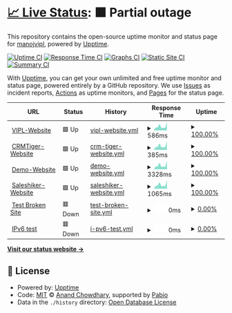 # [📈 Live Status](https://upptime.varianceinfotech.com): <!--live status--> **🟧 Partial outage**

This repository contains the open-source uptime monitor and status page for [manojvipl](https://upptime.varianceinfotech.com), powered by [Upptime](https://github.com/upptime/upptime).

[![Uptime CI](https://github.com/manojvipl/upptime/workflows/Uptime%20CI/badge.svg)](https://github.com/manojvipl/upptime/actions?query=workflow%3A%22Uptime+CI%22)
[![Response Time CI](https://github.com/manojvipl/upptime/workflows/Response%20Time%20CI/badge.svg)](https://github.com/manojvipl/upptime/actions?query=workflow%3A%22Response+Time+CI%22)
[![Graphs CI](https://github.com/manojvipl/upptime/workflows/Graphs%20CI/badge.svg)](https://github.com/manojvipl/upptime/actions?query=workflow%3A%22Graphs+CI%22)
[![Static Site CI](https://github.com/manojvipl/upptime/workflows/Static%20Site%20CI/badge.svg)](https://github.com/manojvipl/upptime/actions?query=workflow%3A%22Static+Site+CI%22)
[![Summary CI](https://github.com/manojvipl/upptime/workflows/Summary%20CI/badge.svg)](https://github.com/manojvipl/upptime/actions?query=workflow%3A%22Summary+CI%22)

With [Upptime](https://upptime.js.org), you can get your own unlimited and free uptime monitor and status page, powered entirely by a GitHub repository. We use [Issues](https://github.com/manojvipl/upptime/issues) as incident reports, [Actions](https://github.com/manojvipl/upptime/actions) as uptime monitors, and [Pages](https://upptime.varianceinfotech.com) for the status page.

<!--start: status pages-->
<!-- This summary is generated by Upptime (https://github.com/upptime/upptime) -->
<!-- Do not edit this manually, your changes will be overwritten -->
<!-- prettier-ignore -->
| URL | Status | History | Response Time | Uptime |
| --- | ------ | ------- | ------------- | ------ |
| <img alt="" src="https://icons.duckduckgo.com/ip3/varianceinfotech.com.ico" height="13"> [VIPL-Website](https://varianceinfotech.com) | 🟩 Up | [vipl-website.yml](https://github.com/manojpvipl/upptime/commits/HEAD/history/vipl-website.yml) | <details><summary><img alt="Response time graph" src="./graphs/vipl-website/response-time-week.png" height="20"> 586ms</summary><br><a href="https://upptime.varianceinfotech.com/history/vipl-website"><img alt="Response time 608" src="https://img.shields.io/endpoint?url=https%3A%2F%2Fraw.githubusercontent.com%2Fmanojpvipl%2Fupptime%2FHEAD%2Fapi%2Fvipl-website%2Fresponse-time.json"></a><br><a href="https://upptime.varianceinfotech.com/history/vipl-website"><img alt="24-hour response time 519" src="https://img.shields.io/endpoint?url=https%3A%2F%2Fraw.githubusercontent.com%2Fmanojpvipl%2Fupptime%2FHEAD%2Fapi%2Fvipl-website%2Fresponse-time-day.json"></a><br><a href="https://upptime.varianceinfotech.com/history/vipl-website"><img alt="7-day response time 586" src="https://img.shields.io/endpoint?url=https%3A%2F%2Fraw.githubusercontent.com%2Fmanojpvipl%2Fupptime%2FHEAD%2Fapi%2Fvipl-website%2Fresponse-time-week.json"></a><br><a href="https://upptime.varianceinfotech.com/history/vipl-website"><img alt="30-day response time 608" src="https://img.shields.io/endpoint?url=https%3A%2F%2Fraw.githubusercontent.com%2Fmanojpvipl%2Fupptime%2FHEAD%2Fapi%2Fvipl-website%2Fresponse-time-month.json"></a><br><a href="https://upptime.varianceinfotech.com/history/vipl-website"><img alt="1-year response time 608" src="https://img.shields.io/endpoint?url=https%3A%2F%2Fraw.githubusercontent.com%2Fmanojpvipl%2Fupptime%2FHEAD%2Fapi%2Fvipl-website%2Fresponse-time-year.json"></a></details> | <details><summary><a href="https://upptime.varianceinfotech.com/history/vipl-website">100.00%</a></summary><a href="https://upptime.varianceinfotech.com/history/vipl-website"><img alt="All-time uptime 99.68%" src="https://img.shields.io/endpoint?url=https%3A%2F%2Fraw.githubusercontent.com%2Fmanojpvipl%2Fupptime%2FHEAD%2Fapi%2Fvipl-website%2Fuptime.json"></a><br><a href="https://upptime.varianceinfotech.com/history/vipl-website"><img alt="24-hour uptime 100.00%" src="https://img.shields.io/endpoint?url=https%3A%2F%2Fraw.githubusercontent.com%2Fmanojpvipl%2Fupptime%2FHEAD%2Fapi%2Fvipl-website%2Fuptime-day.json"></a><br><a href="https://upptime.varianceinfotech.com/history/vipl-website"><img alt="7-day uptime 100.00%" src="https://img.shields.io/endpoint?url=https%3A%2F%2Fraw.githubusercontent.com%2Fmanojpvipl%2Fupptime%2FHEAD%2Fapi%2Fvipl-website%2Fuptime-week.json"></a><br><a href="https://upptime.varianceinfotech.com/history/vipl-website"><img alt="30-day uptime 99.68%" src="https://img.shields.io/endpoint?url=https%3A%2F%2Fraw.githubusercontent.com%2Fmanojpvipl%2Fupptime%2FHEAD%2Fapi%2Fvipl-website%2Fuptime-month.json"></a><br><a href="https://upptime.varianceinfotech.com/history/vipl-website"><img alt="1-year uptime 99.68%" src="https://img.shields.io/endpoint?url=https%3A%2F%2Fraw.githubusercontent.com%2Fmanojpvipl%2Fupptime%2FHEAD%2Fapi%2Fvipl-website%2Fuptime-year.json"></a></details>
| <img alt="" src="https://icons.duckduckgo.com/ip3/crmtiger.com.ico" height="13"> [CRMTiger-Website](https://crmtiger.com) | 🟩 Up | [crm-tiger-website.yml](https://github.com/manojpvipl/upptime/commits/HEAD/history/crm-tiger-website.yml) | <details><summary><img alt="Response time graph" src="./graphs/crm-tiger-website/response-time-week.png" height="20"> 385ms</summary><br><a href="https://upptime.varianceinfotech.com/history/crm-tiger-website"><img alt="Response time 731" src="https://img.shields.io/endpoint?url=https%3A%2F%2Fraw.githubusercontent.com%2Fmanojpvipl%2Fupptime%2FHEAD%2Fapi%2Fcrm-tiger-website%2Fresponse-time.json"></a><br><a href="https://upptime.varianceinfotech.com/history/crm-tiger-website"><img alt="24-hour response time 359" src="https://img.shields.io/endpoint?url=https%3A%2F%2Fraw.githubusercontent.com%2Fmanojpvipl%2Fupptime%2FHEAD%2Fapi%2Fcrm-tiger-website%2Fresponse-time-day.json"></a><br><a href="https://upptime.varianceinfotech.com/history/crm-tiger-website"><img alt="7-day response time 385" src="https://img.shields.io/endpoint?url=https%3A%2F%2Fraw.githubusercontent.com%2Fmanojpvipl%2Fupptime%2FHEAD%2Fapi%2Fcrm-tiger-website%2Fresponse-time-week.json"></a><br><a href="https://upptime.varianceinfotech.com/history/crm-tiger-website"><img alt="30-day response time 731" src="https://img.shields.io/endpoint?url=https%3A%2F%2Fraw.githubusercontent.com%2Fmanojpvipl%2Fupptime%2FHEAD%2Fapi%2Fcrm-tiger-website%2Fresponse-time-month.json"></a><br><a href="https://upptime.varianceinfotech.com/history/crm-tiger-website"><img alt="1-year response time 731" src="https://img.shields.io/endpoint?url=https%3A%2F%2Fraw.githubusercontent.com%2Fmanojpvipl%2Fupptime%2FHEAD%2Fapi%2Fcrm-tiger-website%2Fresponse-time-year.json"></a></details> | <details><summary><a href="https://upptime.varianceinfotech.com/history/crm-tiger-website">100.00%</a></summary><a href="https://upptime.varianceinfotech.com/history/crm-tiger-website"><img alt="All-time uptime 99.69%" src="https://img.shields.io/endpoint?url=https%3A%2F%2Fraw.githubusercontent.com%2Fmanojpvipl%2Fupptime%2FHEAD%2Fapi%2Fcrm-tiger-website%2Fuptime.json"></a><br><a href="https://upptime.varianceinfotech.com/history/crm-tiger-website"><img alt="24-hour uptime 100.00%" src="https://img.shields.io/endpoint?url=https%3A%2F%2Fraw.githubusercontent.com%2Fmanojpvipl%2Fupptime%2FHEAD%2Fapi%2Fcrm-tiger-website%2Fuptime-day.json"></a><br><a href="https://upptime.varianceinfotech.com/history/crm-tiger-website"><img alt="7-day uptime 100.00%" src="https://img.shields.io/endpoint?url=https%3A%2F%2Fraw.githubusercontent.com%2Fmanojpvipl%2Fupptime%2FHEAD%2Fapi%2Fcrm-tiger-website%2Fuptime-week.json"></a><br><a href="https://upptime.varianceinfotech.com/history/crm-tiger-website"><img alt="30-day uptime 99.69%" src="https://img.shields.io/endpoint?url=https%3A%2F%2Fraw.githubusercontent.com%2Fmanojpvipl%2Fupptime%2FHEAD%2Fapi%2Fcrm-tiger-website%2Fuptime-month.json"></a><br><a href="https://upptime.varianceinfotech.com/history/crm-tiger-website"><img alt="1-year uptime 99.69%" src="https://img.shields.io/endpoint?url=https%3A%2F%2Fraw.githubusercontent.com%2Fmanojpvipl%2Fupptime%2FHEAD%2Fapi%2Fcrm-tiger-website%2Fuptime-year.json"></a></details>
| <img alt="" src="https://icons.duckduckgo.com/ip3/realtyshine.com.ico" height="13"> [Demo-Website](https://realtyshine.com) | 🟩 Up | [demo-website.yml](https://github.com/manojpvipl/upptime/commits/HEAD/history/demo-website.yml) | <details><summary><img alt="Response time graph" src="./graphs/demo-website/response-time-week.png" height="20"> 3328ms</summary><br><a href="https://upptime.varianceinfotech.com/history/demo-website"><img alt="Response time 2339" src="https://img.shields.io/endpoint?url=https%3A%2F%2Fraw.githubusercontent.com%2Fmanojpvipl%2Fupptime%2FHEAD%2Fapi%2Fdemo-website%2Fresponse-time.json"></a><br><a href="https://upptime.varianceinfotech.com/history/demo-website"><img alt="24-hour response time 3203" src="https://img.shields.io/endpoint?url=https%3A%2F%2Fraw.githubusercontent.com%2Fmanojpvipl%2Fupptime%2FHEAD%2Fapi%2Fdemo-website%2Fresponse-time-day.json"></a><br><a href="https://upptime.varianceinfotech.com/history/demo-website"><img alt="7-day response time 3328" src="https://img.shields.io/endpoint?url=https%3A%2F%2Fraw.githubusercontent.com%2Fmanojpvipl%2Fupptime%2FHEAD%2Fapi%2Fdemo-website%2Fresponse-time-week.json"></a><br><a href="https://upptime.varianceinfotech.com/history/demo-website"><img alt="30-day response time 2339" src="https://img.shields.io/endpoint?url=https%3A%2F%2Fraw.githubusercontent.com%2Fmanojpvipl%2Fupptime%2FHEAD%2Fapi%2Fdemo-website%2Fresponse-time-month.json"></a><br><a href="https://upptime.varianceinfotech.com/history/demo-website"><img alt="1-year response time 2339" src="https://img.shields.io/endpoint?url=https%3A%2F%2Fraw.githubusercontent.com%2Fmanojpvipl%2Fupptime%2FHEAD%2Fapi%2Fdemo-website%2Fresponse-time-year.json"></a></details> | <details><summary><a href="https://upptime.varianceinfotech.com/history/demo-website">100.00%</a></summary><a href="https://upptime.varianceinfotech.com/history/demo-website"><img alt="All-time uptime 99.78%" src="https://img.shields.io/endpoint?url=https%3A%2F%2Fraw.githubusercontent.com%2Fmanojpvipl%2Fupptime%2FHEAD%2Fapi%2Fdemo-website%2Fuptime.json"></a><br><a href="https://upptime.varianceinfotech.com/history/demo-website"><img alt="24-hour uptime 100.00%" src="https://img.shields.io/endpoint?url=https%3A%2F%2Fraw.githubusercontent.com%2Fmanojpvipl%2Fupptime%2FHEAD%2Fapi%2Fdemo-website%2Fuptime-day.json"></a><br><a href="https://upptime.varianceinfotech.com/history/demo-website"><img alt="7-day uptime 100.00%" src="https://img.shields.io/endpoint?url=https%3A%2F%2Fraw.githubusercontent.com%2Fmanojpvipl%2Fupptime%2FHEAD%2Fapi%2Fdemo-website%2Fuptime-week.json"></a><br><a href="https://upptime.varianceinfotech.com/history/demo-website"><img alt="30-day uptime 99.78%" src="https://img.shields.io/endpoint?url=https%3A%2F%2Fraw.githubusercontent.com%2Fmanojpvipl%2Fupptime%2FHEAD%2Fapi%2Fdemo-website%2Fuptime-month.json"></a><br><a href="https://upptime.varianceinfotech.com/history/demo-website"><img alt="1-year uptime 99.78%" src="https://img.shields.io/endpoint?url=https%3A%2F%2Fraw.githubusercontent.com%2Fmanojpvipl%2Fupptime%2FHEAD%2Fapi%2Fdemo-website%2Fuptime-year.json"></a></details>
| <img alt="" src="https://icons.duckduckgo.com/ip3/saleshiker.com.ico" height="13"> [Saleshiker-Website](https://saleshiker.com) | 🟩 Up | [saleshiker-website.yml](https://github.com/manojpvipl/upptime/commits/HEAD/history/saleshiker-website.yml) | <details><summary><img alt="Response time graph" src="./graphs/saleshiker-website/response-time-week.png" height="20"> 1065ms</summary><br><a href="https://upptime.varianceinfotech.com/history/saleshiker-website"><img alt="Response time 1012" src="https://img.shields.io/endpoint?url=https%3A%2F%2Fraw.githubusercontent.com%2Fmanojpvipl%2Fupptime%2FHEAD%2Fapi%2Fsaleshiker-website%2Fresponse-time.json"></a><br><a href="https://upptime.varianceinfotech.com/history/saleshiker-website"><img alt="24-hour response time 1638" src="https://img.shields.io/endpoint?url=https%3A%2F%2Fraw.githubusercontent.com%2Fmanojpvipl%2Fupptime%2FHEAD%2Fapi%2Fsaleshiker-website%2Fresponse-time-day.json"></a><br><a href="https://upptime.varianceinfotech.com/history/saleshiker-website"><img alt="7-day response time 1065" src="https://img.shields.io/endpoint?url=https%3A%2F%2Fraw.githubusercontent.com%2Fmanojpvipl%2Fupptime%2FHEAD%2Fapi%2Fsaleshiker-website%2Fresponse-time-week.json"></a><br><a href="https://upptime.varianceinfotech.com/history/saleshiker-website"><img alt="30-day response time 1012" src="https://img.shields.io/endpoint?url=https%3A%2F%2Fraw.githubusercontent.com%2Fmanojpvipl%2Fupptime%2FHEAD%2Fapi%2Fsaleshiker-website%2Fresponse-time-month.json"></a><br><a href="https://upptime.varianceinfotech.com/history/saleshiker-website"><img alt="1-year response time 1012" src="https://img.shields.io/endpoint?url=https%3A%2F%2Fraw.githubusercontent.com%2Fmanojpvipl%2Fupptime%2FHEAD%2Fapi%2Fsaleshiker-website%2Fresponse-time-year.json"></a></details> | <details><summary><a href="https://upptime.varianceinfotech.com/history/saleshiker-website">100.00%</a></summary><a href="https://upptime.varianceinfotech.com/history/saleshiker-website"><img alt="All-time uptime 100.00%" src="https://img.shields.io/endpoint?url=https%3A%2F%2Fraw.githubusercontent.com%2Fmanojpvipl%2Fupptime%2FHEAD%2Fapi%2Fsaleshiker-website%2Fuptime.json"></a><br><a href="https://upptime.varianceinfotech.com/history/saleshiker-website"><img alt="24-hour uptime 100.00%" src="https://img.shields.io/endpoint?url=https%3A%2F%2Fraw.githubusercontent.com%2Fmanojpvipl%2Fupptime%2FHEAD%2Fapi%2Fsaleshiker-website%2Fuptime-day.json"></a><br><a href="https://upptime.varianceinfotech.com/history/saleshiker-website"><img alt="7-day uptime 100.00%" src="https://img.shields.io/endpoint?url=https%3A%2F%2Fraw.githubusercontent.com%2Fmanojpvipl%2Fupptime%2FHEAD%2Fapi%2Fsaleshiker-website%2Fuptime-week.json"></a><br><a href="https://upptime.varianceinfotech.com/history/saleshiker-website"><img alt="30-day uptime 100.00%" src="https://img.shields.io/endpoint?url=https%3A%2F%2Fraw.githubusercontent.com%2Fmanojpvipl%2Fupptime%2FHEAD%2Fapi%2Fsaleshiker-website%2Fuptime-month.json"></a><br><a href="https://upptime.varianceinfotech.com/history/saleshiker-website"><img alt="1-year uptime 100.00%" src="https://img.shields.io/endpoint?url=https%3A%2F%2Fraw.githubusercontent.com%2Fmanojpvipl%2Fupptime%2FHEAD%2Fapi%2Fsaleshiker-website%2Fuptime-year.json"></a></details>
| <img alt="" src="https://icons.duckduckgo.com/ip3/thissitedoesnotexist.koj.co.ico" height="13"> [Test Broken Site](https://thissitedoesnotexist.koj.co) | 🟥 Down | [test-broken-site.yml](https://github.com/manojpvipl/upptime/commits/HEAD/history/test-broken-site.yml) | <details><summary><img alt="Response time graph" src="./graphs/test-broken-site/response-time-week.png" height="20"> 0ms</summary><br><a href="https://upptime.varianceinfotech.com/history/test-broken-site"><img alt="Response time 0" src="https://img.shields.io/endpoint?url=https%3A%2F%2Fraw.githubusercontent.com%2Fmanojpvipl%2Fupptime%2FHEAD%2Fapi%2Ftest-broken-site%2Fresponse-time.json"></a><br><a href="https://upptime.varianceinfotech.com/history/test-broken-site"><img alt="24-hour response time 0" src="https://img.shields.io/endpoint?url=https%3A%2F%2Fraw.githubusercontent.com%2Fmanojpvipl%2Fupptime%2FHEAD%2Fapi%2Ftest-broken-site%2Fresponse-time-day.json"></a><br><a href="https://upptime.varianceinfotech.com/history/test-broken-site"><img alt="7-day response time 0" src="https://img.shields.io/endpoint?url=https%3A%2F%2Fraw.githubusercontent.com%2Fmanojpvipl%2Fupptime%2FHEAD%2Fapi%2Ftest-broken-site%2Fresponse-time-week.json"></a><br><a href="https://upptime.varianceinfotech.com/history/test-broken-site"><img alt="30-day response time 0" src="https://img.shields.io/endpoint?url=https%3A%2F%2Fraw.githubusercontent.com%2Fmanojpvipl%2Fupptime%2FHEAD%2Fapi%2Ftest-broken-site%2Fresponse-time-month.json"></a><br><a href="https://upptime.varianceinfotech.com/history/test-broken-site"><img alt="1-year response time 0" src="https://img.shields.io/endpoint?url=https%3A%2F%2Fraw.githubusercontent.com%2Fmanojpvipl%2Fupptime%2FHEAD%2Fapi%2Ftest-broken-site%2Fresponse-time-year.json"></a></details> | <details><summary><a href="https://upptime.varianceinfotech.com/history/test-broken-site">0.00%</a></summary><a href="https://upptime.varianceinfotech.com/history/test-broken-site"><img alt="All-time uptime 0.00%" src="https://img.shields.io/endpoint?url=https%3A%2F%2Fraw.githubusercontent.com%2Fmanojpvipl%2Fupptime%2FHEAD%2Fapi%2Ftest-broken-site%2Fuptime.json"></a><br><a href="https://upptime.varianceinfotech.com/history/test-broken-site"><img alt="24-hour uptime 0.00%" src="https://img.shields.io/endpoint?url=https%3A%2F%2Fraw.githubusercontent.com%2Fmanojpvipl%2Fupptime%2FHEAD%2Fapi%2Ftest-broken-site%2Fuptime-day.json"></a><br><a href="https://upptime.varianceinfotech.com/history/test-broken-site"><img alt="7-day uptime 0.00%" src="https://img.shields.io/endpoint?url=https%3A%2F%2Fraw.githubusercontent.com%2Fmanojpvipl%2Fupptime%2FHEAD%2Fapi%2Ftest-broken-site%2Fuptime-week.json"></a><br><a href="https://upptime.varianceinfotech.com/history/test-broken-site"><img alt="30-day uptime 0.00%" src="https://img.shields.io/endpoint?url=https%3A%2F%2Fraw.githubusercontent.com%2Fmanojpvipl%2Fupptime%2FHEAD%2Fapi%2Ftest-broken-site%2Fuptime-month.json"></a><br><a href="https://upptime.varianceinfotech.com/history/test-broken-site"><img alt="1-year uptime 0.00%" src="https://img.shields.io/endpoint?url=https%3A%2F%2Fraw.githubusercontent.com%2Fmanojpvipl%2Fupptime%2FHEAD%2Fapi%2Ftest-broken-site%2Fuptime-year.json"></a></details>
| <img alt="" src="https://icons.duckduckgo.com/ip3/null.ico" height="13"> [IPv6 test](forwardemail.net) | 🟥 Down | [i-pv6-test.yml](https://github.com/manojpvipl/upptime/commits/HEAD/history/i-pv6-test.yml) | <details><summary><img alt="Response time graph" src="./graphs/i-pv6-test/response-time-week.png" height="20"> 0ms</summary><br><a href="https://upptime.varianceinfotech.com/history/i-pv6-test"><img alt="Response time 0" src="https://img.shields.io/endpoint?url=https%3A%2F%2Fraw.githubusercontent.com%2Fmanojpvipl%2Fupptime%2FHEAD%2Fapi%2Fi-pv6-test%2Fresponse-time.json"></a><br><a href="https://upptime.varianceinfotech.com/history/i-pv6-test"><img alt="24-hour response time 0" src="https://img.shields.io/endpoint?url=https%3A%2F%2Fraw.githubusercontent.com%2Fmanojpvipl%2Fupptime%2FHEAD%2Fapi%2Fi-pv6-test%2Fresponse-time-day.json"></a><br><a href="https://upptime.varianceinfotech.com/history/i-pv6-test"><img alt="7-day response time 0" src="https://img.shields.io/endpoint?url=https%3A%2F%2Fraw.githubusercontent.com%2Fmanojpvipl%2Fupptime%2FHEAD%2Fapi%2Fi-pv6-test%2Fresponse-time-week.json"></a><br><a href="https://upptime.varianceinfotech.com/history/i-pv6-test"><img alt="30-day response time 0" src="https://img.shields.io/endpoint?url=https%3A%2F%2Fraw.githubusercontent.com%2Fmanojpvipl%2Fupptime%2FHEAD%2Fapi%2Fi-pv6-test%2Fresponse-time-month.json"></a><br><a href="https://upptime.varianceinfotech.com/history/i-pv6-test"><img alt="1-year response time 0" src="https://img.shields.io/endpoint?url=https%3A%2F%2Fraw.githubusercontent.com%2Fmanojpvipl%2Fupptime%2FHEAD%2Fapi%2Fi-pv6-test%2Fresponse-time-year.json"></a></details> | <details><summary><a href="https://upptime.varianceinfotech.com/history/i-pv6-test">0.00%</a></summary><a href="https://upptime.varianceinfotech.com/history/i-pv6-test"><img alt="All-time uptime 0.00%" src="https://img.shields.io/endpoint?url=https%3A%2F%2Fraw.githubusercontent.com%2Fmanojpvipl%2Fupptime%2FHEAD%2Fapi%2Fi-pv6-test%2Fuptime.json"></a><br><a href="https://upptime.varianceinfotech.com/history/i-pv6-test"><img alt="24-hour uptime 0.00%" src="https://img.shields.io/endpoint?url=https%3A%2F%2Fraw.githubusercontent.com%2Fmanojpvipl%2Fupptime%2FHEAD%2Fapi%2Fi-pv6-test%2Fuptime-day.json"></a><br><a href="https://upptime.varianceinfotech.com/history/i-pv6-test"><img alt="7-day uptime 0.00%" src="https://img.shields.io/endpoint?url=https%3A%2F%2Fraw.githubusercontent.com%2Fmanojpvipl%2Fupptime%2FHEAD%2Fapi%2Fi-pv6-test%2Fuptime-week.json"></a><br><a href="https://upptime.varianceinfotech.com/history/i-pv6-test"><img alt="30-day uptime 0.00%" src="https://img.shields.io/endpoint?url=https%3A%2F%2Fraw.githubusercontent.com%2Fmanojpvipl%2Fupptime%2FHEAD%2Fapi%2Fi-pv6-test%2Fuptime-month.json"></a><br><a href="https://upptime.varianceinfotech.com/history/i-pv6-test"><img alt="1-year uptime 0.00%" src="https://img.shields.io/endpoint?url=https%3A%2F%2Fraw.githubusercontent.com%2Fmanojpvipl%2Fupptime%2FHEAD%2Fapi%2Fi-pv6-test%2Fuptime-year.json"></a></details>

<!--end: status pages-->

[**Visit our status website →**](https://upptime.varianceinfotech.com)

## 📄 License

- Powered by: [Upptime](https://github.com/upptime/upptime)
- Code: [MIT](./LICENSE) © [Anand Chowdhary](https://anandchowdhary.com), supported by [Pabio](https://pabio.com)
- Data in the `./history` directory: [Open Database License](https://opendatacommons.org/licenses/odbl/1-0/)
